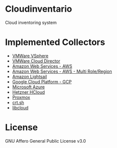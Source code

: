 # Cloudinventario

Cloud inventoring system

# Implemented Collectors

* [VMWare VSphere](src/cloudinventario_vmware_vsphere)
* [VMWare Cloud Director](src/cloudinventario_vmware_vcd)
* [Amazon Web Services - AWS](src/cloudinventario_amazon_aws)
* [Amazon Web Services - AWS - Multi Role/Region](src/cloudinventario_amazon_aws_multi)
* [Amazon Lightsail](src/cloudinventario_amazon_lightsail)
* [Google Cloud Platform - GCP](src/cloudinventario_google_gcp)
* [Microsoft Azure](src/cloudinventario_microsoft_azure)
* [Hetzner HCloud](src/cloudinventario_hetzner_hcloud)
* [Proxmox](src/cloudinventario_proxmox)
* [crt.sh](src/cloudinventario_crtsh)
* [libcloud](src/cloudinventario_libcloud)

# License

GNU Affero General Public License v3.0
